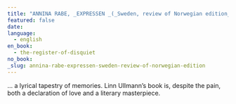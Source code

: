 ```yaml
---
title: "ANNINA RABE, _EXPRESSEN _(_Sweden, review of Norwegian edition_)"
featured: false
date:
language:
  - english
en_book:
  - the-register-of-disquiet
no_book:
_slug: annina-rabe-expressen-sweden-review-of-norwegian-edition
---
```


… a lyrical tapestry of memories. Linn Ullmann’s book is, despite the pain, both a declaration of love and a literary masterpiece.

